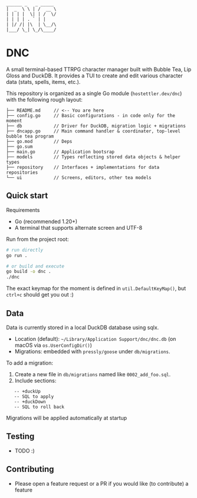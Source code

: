 ```
______ _   _ _____
|  _  \ \ | /  __ \
| | | |  \| | /  \/
| | | | . ` | |
| |/ /| |\  | \__/\
|___/ \_| \_/\____/
```

# DNC

A small terminal-based TTRPG character manager built with Bubble Tea, Lip Gloss and DuckDB. It provides a TUI to create and edit various character data (stats, spells, items, etc.).

This repository is organized as a single Go module (`hostettler.dev/dnc`) with the following rough layout:

```
├── README.md     // <-- You are here
├── config.go     // Basic configurations - in code only for the moment
├── db            // Driver for DuckDB, migration logic + migrations
├── dncapp.go     // Main command handler & coordinater, top-level bubble tea program
├── go.mod        // Deps
├── go.sum
├── main.go       // Application bootsrap
├── models        // Types reflecting stored data objects & helper types
├── repository    // Interfaces + implementations for data repositories
└── ui            // Screens, editors, other tea models
```

## Quick start

Requirements

- Go (recommended 1.20+)
- A terminal that supports alternate screen and UTF-8

Run from the project root:

```bash
# run directly
go run .

# or build and execute
go build -o dnc .
./dnc
```

The exact keymap for the moment is defined in `util.DefaultKeyMap()`, but `ctrl+c` should get you out :)

## Data

Data is currently stored in a local DuckDB database using sqlx.

- Location (default): `~/Library/Application Support/dnc/dnc.db` (on macOS via `os.UserConfigDir()`)
- Migrations: embedded with `pressly/goose` under `db/migrations`.

To add a migration:

1. Create a new file in `db/migrations` named like `0002_add_foo.sql`.
2. Include sections:
```
   -- +duckUp
   -- SQL to apply
   -- +duckDown
   -- SQL to roll back
```

Migrations will be applied automatically at startup

## Testing

- TODO :)

## Contributing

- Please open a feature request or a PR if you would like (to contribute) a feature
